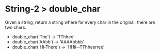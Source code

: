 # String-2 > double_char

Given a string, return a string where for every char in the original, there are two chars.

- double_char('The') → 'TThhee'
- double_char('AAbb') → 'AAAAbbbb'
- double_char('Hi-There') → 'HHii--TThheerree'